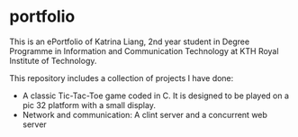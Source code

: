 # portfolio
This is an ePortfolio of Katrina Liang, 2nd year student in Degree Programme in Information and Communication Technology at KTH Royal Institute of Technology.

This repository includes a collection of projects I have done:

- A classic Tic-Tac-Toe game coded in C. It is designed to be played on a pic 32 platform with a small display.
- Network and communication: A clint server and a concurrent web server
